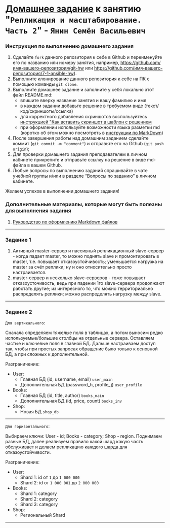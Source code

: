 # [Домашнее задание](https://github.com/netology-code/sdb-homeworks/blob/main/12-07.md) к занятию "`Репликация и масштабирование. Часть 2`" - `Янин Семён Васильевич`


### Инструкция по выполнению домашнего задания

   1. Сделайте `fork` данного репозитория к себе в Github и переименуйте его по названию или номеру занятия, например, https://github.com/имя-вашего-репозитория/git-hw или  https://github.com/имя-вашего-репозитория/7-1-ansible-hw).
   2. Выполните клонирование данного репозитория к себе на ПК с помощью команды `git clone`.
   3. Выполните домашнее задание и заполните у себя локально этот файл README.md:
      - впишите вверху название занятия и вашу фамилию и имя
      - в каждом задании добавьте решение в требуемом виде (текст/код/скриншоты/ссылка)
      - для корректного добавления скриншотов воспользуйтесь [инструкцией "Как вставить скриншот в шаблон с решением](https://github.com/netology-code/sys-pattern-homework/blob/main/screen-instruction.md)
      - при оформлении используйте возможности языка разметки md (коротко об этом можно посмотреть в [инструкции  по MarkDown](https://github.com/netology-code/sys-pattern-homework/blob/main/md-instruction.md))
   4. После завершения работы над домашним заданием сделайте коммит (`git commit -m "comment"`) и отправьте его на Github (`git push origin`);
   5. Для проверки домашнего задания преподавателем в личном кабинете прикрепите и отправьте ссылку на решение в виде md-файла в вашем Github.
   6. Любые вопросы по выполнению заданий спрашивайте в чате учебной группы и/или в разделе “Вопросы по заданию” в личном кабинете.
   
Желаем успехов в выполнении домашнего задания!
   
### Дополнительные материалы, которые могут быть полезны для выполнения задания

1. [Руководство по оформлению Markdown файлов](https://gist.github.com/Jekins/2bf2d0638163f1294637#Code)

---

### Задание 1


1. Активный master-сервер и пассивный репликационный slave-сервер - когда падает master, то можно поднять slave и промонтировать в master, т.е. повышает отказоустойчивость; уменьшается нагрузка на master за счёт реплики; ну и оно относительно просто настраивается.
2. master-сервер и несколько slave-серверов - тоже повышает отказоусточивость, ведь при падении 1го slave-сервера продолжают работать другие; из интересного то, что можно территориально распределять реплики; можно распределять нагрузку между slave.

---

### Задание 2

`Для вертикального`:

Сначала определяем тяжелые поля в таблицах, а потом выносим редко используемые/большие столбцы на отдельные сервера. Оставляем частые и ключевые поля в главной БД. Дальше настраиваем доступ так, чтобы при простых запросах обращение было только к основной БД, а при сложных к дополнительной.

Разграничение:
* User:
   * Главная БД (id, username, email) `user_main`
   * Дополнительная БД (password_h, profile_j) `user_profile`
* Books:
   * Главная БД (id, title, author) `books_main`
   * Дополнительная БД (id, price, count) `books_inv`
* Shop:
   * Новая БД `shop_db`

---

`Для горизонтального`:

Выбираем ключи: User - id; Books - category; Shop - region. Поднимаем разные БД, далее реализуем правило какой шард какую часть обслуживает и делаем репликацию каждого шарда для отказоустойчивости.

Разграничение:
* User:
   * Shard 1: id от `1` до `1 000 000`
   * Shard 2: id от `1 000 001` до `2 000 000`
* Books:
   * Shard 1: category
   * Shard 2: category
   * Shard 3: category
* Shop:
   * Региональный Shard

---
